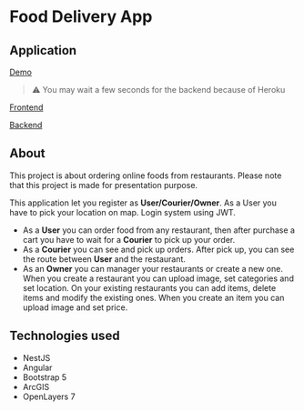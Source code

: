 # Food Delivery App

## Application
[Demo](https://mb-food-delivery-client.herokuapp.com)
> :warning:
> You may wait a few seconds for the backend because of Heroku

[Frontend](https://github.com/marcellbld/food-delivery-project/tree/main/food-delivery-client)

[Backend](https://github.com/marcellbld/food-delivery-project/tree/main/food-delivery-app)

## About
This project is about ordering online foods from restaurants. Please note that this project is made for presentation purpose.

This application let you register as **User/Courier/Owner**. As a User you have to pick your location on map. Login system using JWT.
- As a **User** you can order food from any restaurant, then after purchase a cart you have to wait for a **Courier** to pick up your order.
- As a **Courier** you can see and pick up orders. After pick up, you can see the route between **User** and the restaurant.
- As an **Owner** you can manager your restaurants or create a new one. When you create a restaurant you can upload image, set categories and set location. On your existing restaurants you can add items, delete items and modify the existing ones. When you create an item you can upload image and set price.

## Technologies used
- NestJS
- Angular
- Bootstrap 5
- ArcGIS
- OpenLayers 7

